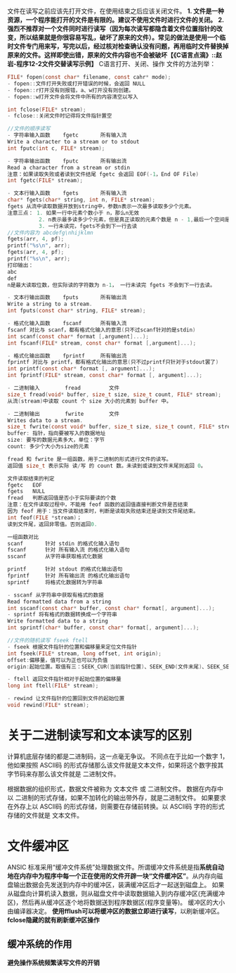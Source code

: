 文件在读写之前应该先打开文件，在使用结束之后应该关闭文件。
**1. 文件是一种资源，一个程序能打开的文件是有限的。建议不使用文件时进行文件的关闭。**
**2. 强烈不推荐对一个文件同时进行读写（因为每次读写都隐含着文件位置指针的改变，所以结果就是你很容易写乱，破坏了原来的文件）。常见的做法是使用一个临时文件专门用来写，写完以后，经过核对检查确认没有问题，再用临时文件替换掉原来的文件。这样即使出错，原来的文件内容也不会被破坏【《C语言点滴》::赵岩-程序12-2文件交替读写示例】**
C语言打开、关闭、操作 文件的方法列举：
```c
FILE* fopen(const char* filename, const cahr* mode);
- fopen::文件打开失败或打开错误的时候，会返回 NULL
- fopen::r打开没有则报错，a、w打开没有则创建。
- fopen::w打开文件会将文件中所有的内容清空以写入

int fclose(FILE* stream);
- fclose::关闭文件时记得将文件指针置空
```

```c
//文件的顺序读写    
- 字符串输入函数    fgetc       所有输入流
Write a character to a stream or to stdout
int fputc(int c, FILE* stream);

- 字符串输出函数    fputc       所有输出流
Read a character from a stream or stdin
注意：如果读取失败或者读到文件结尾 fgetc 会返回 EOF(-1，End OF File)
int fgetc(FILE* stream);

- 文本行输入函数    fgets       所有输入流
char* fgets(char* string, int n, FILE* stream);
fgets 从流中读取数据并放到string中，参数n表示一次最多读取多少个元素。
注意三点： 1. 如果一行中元素个数小于 n，那么n无效
          2. n表示最多读多少个元素，但是真正读取的元素个数是 n - 1,最后一个空间是\0
          3. 一行未读完，fgets不会到下一行去读
//文件内容为 abcdefg\nhijklmn
fgets(arr, 4, pf);
printf("%s\n", arr);
fgets(arr, 4, pf);
printf("%s\n", arr);
打印输出：
abc
def
n是最大读取位数，但实际读的字符数为 n-1， 一行未读完 fgets 不会到下一行去读。

- 文本行输出函数    fputs       所有输出流
Write a string to a stream.
int fputs(const char* string, FILE* stream);

- 格式化输入函数    fscanf      所有输入流
fscanf 对比与 scanf，都有格式化输入的意思(只不过scanf针对的是stdin)
int scanf(const char* format [,argument]...);
int fscanf(FILE* stream, const char* format [,argument]...);

- 格式化输出函数    fprintf     所有输出流 
fprintf 对比与 printf，都有格式化输出的意思(只不过printf只针对于stdout罢了)
int printf(const char* format [, argument]...);
int fprintf(FILE* stream, const char* format [, argument]...);

- 二进制输入        fread         文件
size_t fread(void* buffer, size_t size, size_t count, FILE* stream);
从流(stream)中读取 count 个 size 大小的元素到 buffer 中。

- 二进制输出        fwrite        文件
Writes data to a stream.
size_t fwrite(const void* buffer, size_t size, size_t count, FILE* stream);
buffer: 指针，指向要被写入的数据地址
size: 要写的数据元素多大，单位：字节
count: 多少个大小为size的元素

fread 和 fwrite 是一组函数，用于二进制的形式进行文件的读写。
返回值 size_t 表示实际 读/写 的 count 数。未读到或读到文件末尾则返回 0。
```

```c
文件读取结束的判定
fgetc   EOF
fgets   NULL
fread   判断返回值是否小于实际要读的个数
注意：在文件读取过程中，不能用 feof 函数的返回值直接判断文件是否结束
因为 feof 用于：当文件读取结束时，判断是读取失败结束还是读到文件尾结束。
int feof(FILE *stream)；
读到文件尾，返回非零值。否则返回0.
```


```c
一组函数对比
scanf       针对 stdin 的格式化输入语句
fscanf      针对 所有输入流 的格式化输入语句
sscanf      从字符串获取格式化数据

printf      针对 stdout 的格式化输出语句
fprintf     针对 所有输出流 的格式化输出语句
sprintf     将格式化数据转为字符串

- sscanf 从字符串中获取有格式的数据
Read formatted data from a string
int sscanf(const char* buffer, const char* format[, argument]...);
- sprintf 将有格式的数据转换成一个字符串
Write formatted data to a string
int sprintf(char* buffer, const char* format[, argument]...);
```

```c
//文件的随机读写 fseek ftell
- fseek 根据文件指针的位置和偏移量来定位文件指针
int fseek(FILE* stream, long offset, int origin);
offset:偏移量，值可以为正也可以为负值
origin:起始位置。取值有三：SEEK_CUR(当前指针位置)、SEEK_END(文件末尾)、SEEK_SET(文件开始)

- ftell 返回文件指针相对于起始位置的偏移量
long int ftell(FILE* stream);

- rewind 让文件指针的位置回到文件的起始位置
void rewind(FILE* stream);
```

# 关于二进制读写和文本读写的区别
计算机底层存储的都是二进制码，这一点毫无争议。
不同点在于比如一个数字 1，他如果按照 ASCII码 的形式存储那么该文件就是文本文件，如果将这个数字按其字节码来存那么该文件就是 二进制文件。

根据数据的组织形式，数据文件被称为 文本文件 或 二进制文件。
数据在内存中以 二进制的形式存储，如果不加转化的输出带外存，就是二进制文件。
如果要求在外存上以 ASCII码 的形式存储，则需要在存储前转换。以 ASCII码 字符的形式存储的文件就是 文本文件。

# 文件缓冲区
ANSIC 标准采用“缓冲文件系统”处理数据文件。所谓缓冲文件系统是指**系统自动地在内存中为程序中每一个正在使用的文件开辟一块“文件缓冲区”**。从内存向磁盘输出数据会先发送到内存中的缓冲区，装满缓冲区后才一起送到磁盘上。
如果从磁盘向计算机读入数据，则从磁盘文件中读取数据输入到内存缓冲区(充满缓冲区)，然后再从缓冲区逐个地将数据送到程序数据区(程序变量等)。
缓冲区的大小由编译器决定。
**使用fflush可以将缓冲区的数据立即进行读写**，以刷新缓冲区。
**fclose隐藏的就有刷新缓冲区操作**

## 缓冲系统的作用
**避免操作系统频繁读写文件的开销**